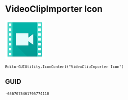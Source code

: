 # VideoClipImporter Icon
![](/img/VideoClipImporter%20Icon.png)

``` CSharp
EditorGUIUtility.IconContent("VideoClipImporter Icon")
```
## GUID
```
-6567075461705774110
```
